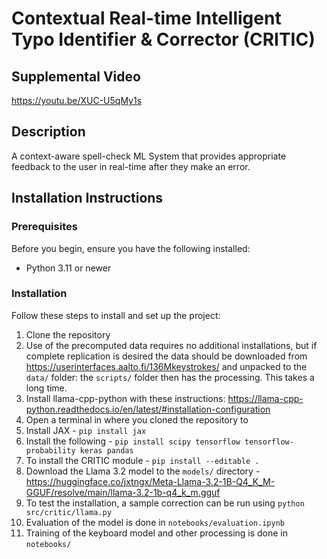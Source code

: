 # **Contextual Real-time Intelligent Typo Identifier & Corrector (CRITIC)**

## Supplemental Video
https://youtu.be/XUC-U5qMy1s

## Description
A context-aware spell-check ML System that provides appropriate feedback to the user in real-time after they make an error.

## Installation Instructions

### Prerequisites
Before you begin, ensure you have the following installed:
- Python 3.11 or newer

### Installation
Follow these steps to install and set up the project:

1. Clone the repository
2. Use of the precomputed data requires no additional installations, but if complete replication is desired the data should be downloaded from https://userinterfaces.aalto.fi/136Mkeystrokes/ and unpacked to the `data/` folder: the `scripts/` folder then has the processing. This takes a long time.
3. Install llama-cpp-python with these instructions: https://llama-cpp-python.readthedocs.io/en/latest/#installation-configuration
4. Open a terminal in where you cloned the repository to
5. Install JAX - ```pip install jax```
6. Install the following - ```pip install scipy tensorflow tensorflow-probability keras pandas```
7. To install the CRITIC module - ```pip install --editable .```
8. Download the Llama 3.2 model to the ```models/``` directory - https://huggingface.co/jxtngx/Meta-Llama-3.2-1B-Q4_K_M-GGUF/resolve/main/llama-3.2-1b-q4_k_m.gguf
9. To test the installation, a sample correction can be run using ```python src/critic/llama.py```
10. Evaluation of the model is done in `notebooks/evaluation.ipynb`
11. Training of the keyboard model and other processing is done in `notebooks/`

